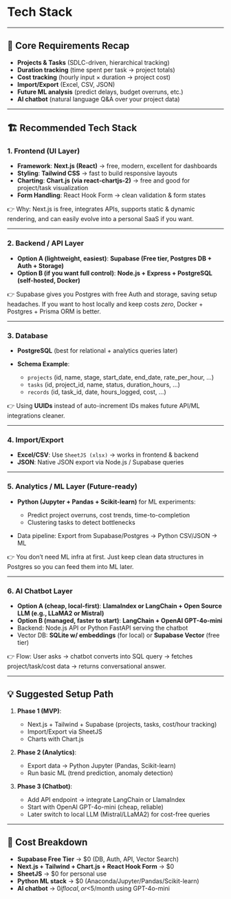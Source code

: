 # Tech Stack

---

## 🔹 Core Requirements Recap

- **Projects & Tasks** (SDLC-driven, hierarchical tracking)
- **Duration tracking** (time spent per task → project totals)
- **Cost tracking** (hourly input × duration → project cost)
- **Import/Export** (Excel, CSV, JSON)
- **Future ML analysis** (predict delays, budget overruns, etc.)
- **AI chatbot** (natural language Q&A over your project data)

---

## 🏗 Recommended Tech Stack

### 1. **Frontend (UI Layer)**

- **Framework**: **Next.js (React)** → free, modern, excellent for dashboards
- **Styling**: **Tailwind CSS** → fast to build responsive layouts
- **Charting**: **Chart.js (via react-chartjs-2)** → free and good for project/task visualization
- **Form Handling**: React Hook Form → clean validation & form states

👉 Why: Next.js is free, integrates APIs, supports static & dynamic rendering, and can easily evolve into a personal SaaS if you want.

---

### 2. **Backend / API Layer**

- **Option A (lightweight, easiest)**: **Supabase (Free tier, Postgres DB + Auth + Storage)**
- **Option B (if you want full control)**: **Node.js + Express + PostgreSQL (self-hosted, Docker)**

👉 Supabase gives you Postgres with free Auth and storage, saving setup headaches. If you want to host locally and keep costs _zero_, Docker + Postgres + Prisma ORM is better.

---

### 3. **Database**

- **PostgreSQL** (best for relational + analytics queries later)
- **Schema Example**:

  - `projects` (id, name, stage, start_date, end_date, rate_per_hour, …)
  - `tasks` (id, project_id, name, status, duration_hours, …)
  - `records` (id, task_id, date, hours_logged, cost, …)

👉 Using **UUIDs** instead of auto-increment IDs makes future API/ML integrations cleaner.

---

### 4. **Import/Export**

- **Excel/CSV**: Use `SheetJS (xlsx)` → works in frontend & backend
- **JSON**: Native JSON export via Node.js / Supabase queries

---

### 5. **Analytics / ML Layer (Future-ready)**

- **Python (Jupyter + Pandas + Scikit-learn)** for ML experiments:

  - Predict project overruns, cost trends, time-to-completion
  - Clustering tasks to detect bottlenecks

- Data pipeline: Export from Supabase/Postgres → Python CSV/JSON → ML

👉 You don’t need ML infra at first. Just keep clean data structures in Postgres so you can feed them into ML later.

---

### 6. **AI Chatbot Layer**

- **Option A (cheap, local-first)**: **LlamaIndex or LangChain + Open Source LLM (e.g., LLaMA2 or Mistral)**
- **Option B (managed, faster to start)**: **LangChain + OpenAI GPT-4o-mini**
- Backend: Node.js API or Python FastAPI serving the chatbot
- Vector DB: **SQLite w/ embeddings** (for local) or **Supabase Vector** (free tier)

👉 Flow: User asks → chatbot converts into SQL query → fetches project/task/cost data → returns conversational answer.

---

## 💡 Suggested Setup Path

1. **Phase 1 (MVP)**:

   - Next.js + Tailwind + Supabase (projects, tasks, cost/hour tracking)
   - Import/Export via SheetJS
   - Charts with Chart.js

2. **Phase 2 (Analytics)**:

   - Export data → Python Jupyter (Pandas, Scikit-learn)
   - Run basic ML (trend prediction, anomaly detection)

3. **Phase 3 (Chatbot)**:

   - Add API endpoint → integrate LangChain or LlamaIndex
   - Start with OpenAI GPT-4o-mini (cheap, reliable)
   - Later switch to local LLM (Mistral/LLaMA2) for cost-free queries

---

## 🔧 Cost Breakdown

- **Supabase Free Tier** → $0 (DB, Auth, API, Vector Search)
- **Next.js + Tailwind + Chart.js + React Hook Form** → $0
- **SheetJS** → $0 for personal use
- **Python ML stack** → $0 (Anaconda/Jupyter/Pandas/Scikit-learn)
- **AI chatbot** → $0 if local, or <$5/month using GPT-4o-mini
